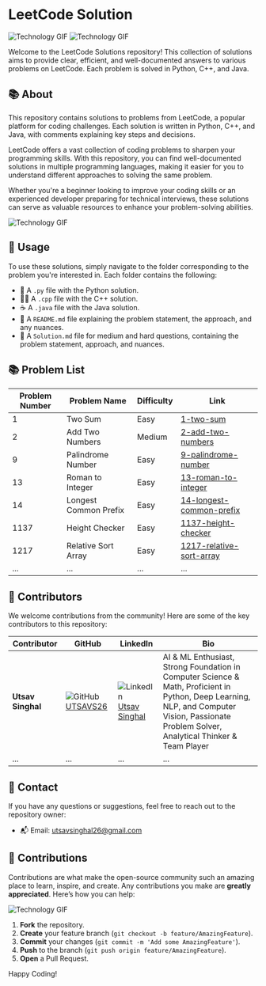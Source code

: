 # LeetCode Solution

![Technology GIF](https://media.giphy.com/media/Ll22OhMLAlVDb8UQWe/giphy.gif)
![Technology GIF](https://media.giphy.com/media/QssGEmpkyEOhBCb7e1/giphy.gif)

Welcome to the LeetCode Solutions repository! This collection of solutions aims to provide clear, efficient, and well-documented answers to various problems on LeetCode. Each problem is solved in Python, C++, and Java.

## 📚 About
This repository contains solutions to problems from LeetCode, a popular platform for coding challenges. Each solution is written in Python, C++, and Java, with comments explaining key steps and decisions.

LeetCode offers a vast collection of coding problems to sharpen your programming skills. With this repository, you can find well-documented solutions in multiple programming languages, making it easier for you to understand different approaches to solving the same problem.

Whether you're a beginner looking to improve your coding skills or an experienced developer preparing for technical interviews, these solutions can serve as valuable resources to enhance your problem-solving abilities.
        
![Technology GIF](https://media.giphy.com/media/26tn33aiTi1jkl6H6/giphy.gif) 

## 🚀 Usage

To use these solutions, simply navigate to the folder corresponding to the problem you're interested in. Each folder contains the following:

- 🐍 A `.py` file with the Python solution.
- 🐱‍💻 A `.cpp` file with the C++ solution.
- ☕ A `.java` file with the Java solution.
- 📄 A `README.md` file explaining the problem statement, the approach, and any nuances.
- 📄 A `Solution.md` file for medium and hard questions, containing the problem statement, approach, and nuances.

## 📚 Problem List

| Problem Number | Problem Name | Difficulty | Link |
|----------------|--------------|------------|------|
| 1              | Two Sum | Easy     | [1-two-sum](https://github.com/UTSAVS26/LeetCode-Solutions/tree/main/1-two-sum) |
| 2              | Add Two Numbers | Medium     | [2-add-two-numbers](https://github.com/UTSAVS26/LeetCode-Solutions/tree/main/2-add-two-numbers) |
| 9              | Palindrome Number | Easy     | [9-palindrome-number](https://github.com/UTSAVS26/LeetCode-Solutions/tree/main/9-palindrome-number) |
| 13              | Roman to Integer | Easy     | [13-roman-to-integer](https://github.com/UTSAVS26/LeetCode-Solutions/tree/main/13-roman-to-integer) |
| 14              | Longest Common Prefix | Easy     | [14-longest-common-prefix](https://github.com/UTSAVS26/LeetCode-Solutions/tree/main/14-longest-common-prefix) |
| 1137              | Height Checker | Easy       | [1137-height-checker](https://github.com/UTSAVS26/LeetCode-Solutions/tree/main/1137-height-checker) |
| 1217              | Relative Sort Array | Easy       | [1217-relative-sort-array](https://github.com/UTSAVS26/LeetCode-Solutions/tree/main/1217-relative-sort-array) |
| ...            | ...          | ...        | ...        |


## 🤝 Contributors

We welcome contributions from the community! Here are some of the key contributors to this repository:

| Contributor | GitHub | LinkedIn | Bio |
|-------------|--------|----------|-----|
| **Utsav Singhal** | ![GitHub](https://img.icons8.com/ios-glyphs/30/000000/github.png) [UTSAVS26](https://github.com/UTSAVS26) | ![LinkedIn](https://img.icons8.com/ios-filled/30/000000/linkedin.png) [Utsav Singhal](https://www.linkedin.com/in/utsavsinghal2604/) | AI & ML Enthusiast, Strong Foundation in Computer Science & Math, Proficient in Python, Deep Learning, NLP, and Computer Vision, Passionate Problem Solver, Analytical Thinker & Team Player |
| ...            | ...          | ...        | ...        |

## 📧 Contact

If you have any questions or suggestions, feel free to reach out to the repository owner:

- 📬 Email: [utsavsinghal26@gmail.com](mailto:utsavsinghal26@gmail.com)

## 🌟 Contributions

Contributions are what make the open-source community such an amazing place to learn, inspire, and create. Any contributions you make are **greatly appreciated**. Here’s how you can help:

![Technology GIF](https://media.giphy.com/media/fwbZnTftCXVocKzfxR/giphy.gif)

1. **Fork** the repository.
2. **Create** your feature branch (`git checkout -b feature/AmazingFeature`).
3. **Commit** your changes (`git commit -m 'Add some AmazingFeature'`).
4. **Push** to the branch (`git push origin feature/AmazingFeature`).
5. **Open** a Pull Request.

<!--
## 📜 License

Distributed under the MIT License. See `LICENSE` for more information.

## 🌐 Connect with Us

Stay up-to-date with the latest solutions and discussions:

- 🌐 [Website](https://leetcode-solutions.com)
- 💬 [Discord](https://discord.com/invite/leetcode-solutions)
- 📺 [YouTube](https://www.youtube.com/channel/LeetCodeSolutions)
- 📷 [Instagram](https://www.instagram.com/leetcode_solutions)
-->

Happy Coding!
